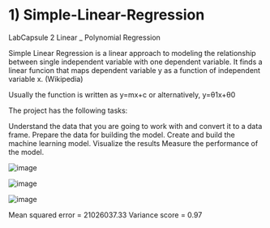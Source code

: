 # 1) Simple-Linear-Regression
LabCapsule 2 Linear _ Polynomial Regression

Simple Linear Regression is a linear approach to modeling the relationship between single independent variable with one dependent variable. It finds a linear funcion that maps dependent variable y as a function of independent variable x. (Wikipedia)

Usually the function is written as
y=mx+c
or alternatively,
y=θ1x+θ0

The project has the following tasks:

Understand the data that you are going to work with and convert it to a data frame.
Prepare the data for building the model.
Create and build the machine learning model.
Visualize the results
Measure the performance of the model.

![image](https://github.com/user-attachments/assets/cda57365-c9ff-4bc3-845b-50028c5e531e)

![image](https://github.com/user-attachments/assets/b0b7a541-c65b-433d-96a9-b32da3bf4d8f)

![image](https://github.com/user-attachments/assets/da423102-8cb9-473e-9ce9-35f1d00afa71)

Mean squared error = 21026037.33
Variance score = 0.97


